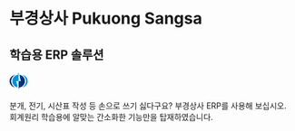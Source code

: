 # 부경상사 Pukuong Sangsa
## 학습용 ERP 솔루션

<img src="https://raw.githubusercontent.com/khskeb0513/pukyong-sangsa-erp/master/src/img.png" height="32" weight="32">

분개, 전기, 시산표 작성 등 손으로 쓰기 싫다구요?
부경상사 ERP를 사용해 보십시오.
회계원리 학습용에 알맞는 간소화한 기능만을 탑재하였습니다.

